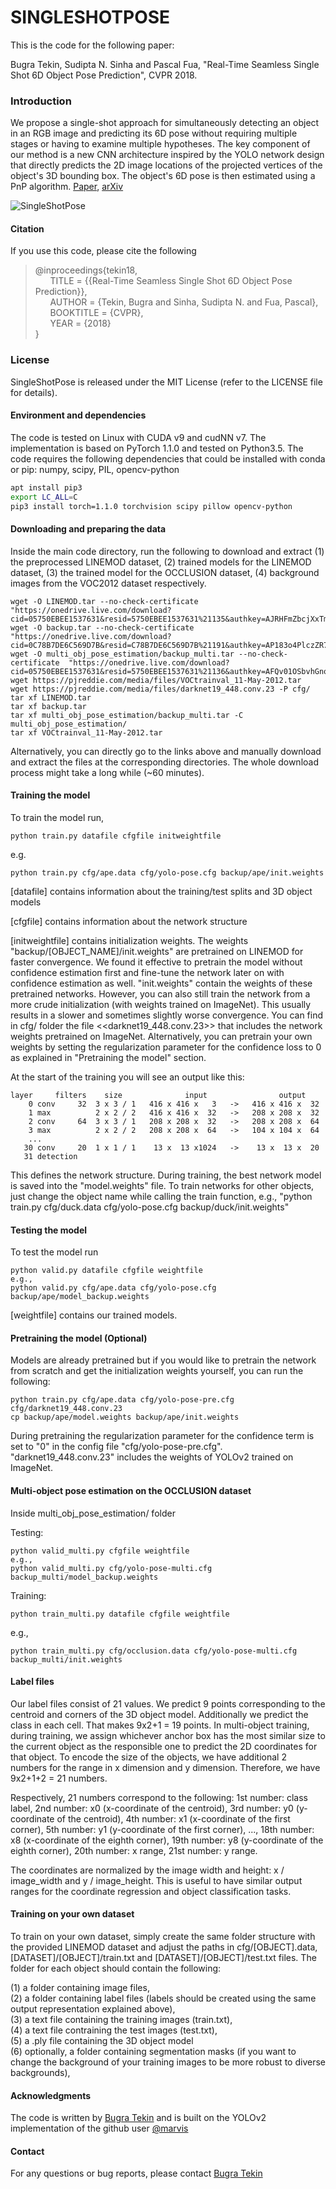 # SINGLESHOTPOSE
 
This is the code for the following paper:

Bugra Tekin, Sudipta N. Sinha and Pascal Fua, "Real-Time Seamless Single Shot 6D Object Pose Prediction", CVPR 2018. 
 
### Introduction

We propose a single-shot approach for simultaneously detecting an object in an RGB image and predicting its 6D pose without requiring multiple stages or having to examine multiple hypotheses. The key component of our method is a new CNN architecture inspired by the YOLO network design that directly predicts the 2D image locations of the projected vertices of the object's 3D bounding box. The object's 6D pose is then estimated using a PnP algorithm. [Paper](http://openaccess.thecvf.com/content_cvpr_2018/papers/Tekin_Real-Time_Seamless_Single_CVPR_2018_paper.pdf), [arXiv](https://arxiv.org/abs/1711.08848)

![SingleShotPose](https://btekin.github.io/single_shot_pose.png)

#### Citation
If you use this code, please cite the following
> @inproceedings{tekin18,  
&nbsp;&nbsp;&nbsp;&nbsp;&nbsp;&nbsp;TITLE = {{Real-Time Seamless Single Shot 6D Object Pose Prediction}},  
&nbsp;&nbsp;&nbsp;&nbsp;&nbsp;&nbsp;AUTHOR = {Tekin, Bugra and Sinha, Sudipta N. and Fua, Pascal},  
&nbsp;&nbsp;&nbsp;&nbsp;&nbsp;&nbsp;BOOKTITLE =  {CVPR},  
&nbsp;&nbsp;&nbsp;&nbsp;&nbsp;&nbsp;YEAR = {2018}  
}

### License

SingleShotPose is released under the MIT License (refer to the LICENSE file for details).

#### Environment and dependencies

The code is tested on Linux with CUDA v9 and cudNN v7. The implementation is based on PyTorch 1.1.0 and tested on Python3.5. The code requires the following dependencies that could be installed with conda or pip: numpy, scipy, PIL, opencv-python

```Bash
apt install pip3
export LC_ALL=C
pip3 install torch=1.1.0 torchvision scipy pillow opencv-python
```

#### Downloading and preparing the data

Inside the main code directory, run the following to download and extract (1) the preprocessed LINEMOD dataset, (2) trained models for the LINEMOD dataset, (3) the trained model for the OCCLUSION dataset, (4) background images from the VOC2012 dataset respectively.
```
wget -O LINEMOD.tar --no-check-certificate "https://onedrive.live.com/download?cid=05750EBEE1537631&resid=5750EBEE1537631%21135&authkey=AJRHFmZbcjXxTmI"
wget -O backup.tar --no-check-certificate "https://onedrive.live.com/download?cid=0C78B7DE6C569D7B&resid=C78B7DE6C569D7B%21191&authkey=AP183o4PlczZR78"
wget -O multi_obj_pose_estimation/backup_multi.tar --no-check-certificate  "https://onedrive.live.com/download?cid=05750EBEE1537631&resid=5750EBEE1537631%21136&authkey=AFQv01OSbvhGnoM"
wget https://pjreddie.com/media/files/VOCtrainval_11-May-2012.tar
wget https://pjreddie.com/media/files/darknet19_448.conv.23 -P cfg/
tar xf LINEMOD.tar
tar xf backup.tar
tar xf multi_obj_pose_estimation/backup_multi.tar -C multi_obj_pose_estimation/
tar xf VOCtrainval_11-May-2012.tar
```
Alternatively, you can directly go to the links above and manually download and extract the files at the corresponding directories. The whole download process might take a long while (~60 minutes).

#### Training the model

To train the model run,

```
python train.py datafile cfgfile initweightfile
```
e.g.
```
python train.py cfg/ape.data cfg/yolo-pose.cfg backup/ape/init.weights
```

[datafile] contains information about the training/test splits and 3D object models

[cfgfile] contains information about the network structure

[initweightfile] contains initialization weights. The weights "backup/[OBJECT_NAME]/init.weights" are pretrained on LINEMOD for faster convergence. We found it effective to pretrain the model without confidence estimation first and fine-tune the network later on with confidence estimation as well. "init.weights" contain the weights of these pretrained networks. However, you can also still train the network from a more crude initialization (with weights trained on ImageNet). This usually results in a slower and sometimes slightly worse convergence. You can find in cfg/ folder the file <<darknet19_448.conv.23>> that includes the network weights pretrained on ImageNet. Alternatively, you can pretrain your own weights by setting the regularization parameter for the confidence loss to 0 as explained in "Pretraining the model" section.

At the start of the training you will see an output like this:

```
layer     filters    size              input                output
    0 conv     32  3 x 3 / 1   416 x 416 x   3   ->   416 x 416 x  32
    1 max          2 x 2 / 2   416 x 416 x  32   ->   208 x 208 x  32
    2 conv     64  3 x 3 / 1   208 x 208 x  32   ->   208 x 208 x  64
    3 max          2 x 2 / 2   208 x 208 x  64   ->   104 x 104 x  64
    ...
   30 conv     20  1 x 1 / 1    13 x  13 x1024   ->    13 x  13 x  20
   31 detection
```

This defines the network structure. During training, the best network model is saved into the "model.weights" file. To train networks for other objects, just change the object name while calling the train function, e.g., "python train.py cfg/duck.data cfg/yolo-pose.cfg backup/duck/init.weights" 

#### Testing the model

To test the model run

```
python valid.py datafile cfgfile weightfile
e.g.,
python valid.py cfg/ape.data cfg/yolo-pose.cfg backup/ape/model_backup.weights
```

[weightfile] contains our trained models. 

#### Pretraining the model (Optional)

Models are already pretrained but if you would like to pretrain the network from scratch and get the initialization weights yourself, you can run the following:

```
python train.py cfg/ape.data cfg/yolo-pose-pre.cfg cfg/darknet19_448.conv.23
cp backup/ape/model.weights backup/ape/init.weights
```

During pretraining the regularization parameter for the confidence term is set to "0" in the config file "cfg/yolo-pose-pre.cfg". "darknet19_448.conv.23" includes the weights of YOLOv2 trained on ImageNet. 

#### Multi-object pose estimation on the OCCLUSION dataset

Inside multi_obj_pose_estimation/ folder

Testing:

```
python valid_multi.py cfgfile weightfile
e.g.,
python valid_multi.py cfg/yolo-pose-multi.cfg backup_multi/model_backup.weights
```

Training:

```
python train_multi.py datafile cfgfile weightfile
```
e.g.,
```
python train_multi.py cfg/occlusion.data cfg/yolo-pose-multi.cfg backup_multi/init.weights
```

#### Label files

Our label files consist of 21 values. We predict 9 points corresponding to the centroid and corners of the 3D object model. Additionally we predict the class in each cell. That makes 9x2+1 = 19 points. In multi-object training, during training, we assign whichever anchor box has the most similar size to the current object as the responsible one to predict the 2D coordinates for that object. To encode the size of the objects, we have additional 2 numbers for the range in x dimension and y dimension. Therefore, we have 9x2+1+2 = 21 numbers. 
 
Respectively, 21 numbers correspond to the following: 1st number: class label, 2nd number: x0 (x-coordinate of the centroid), 3rd number: y0 (y-coordinate of the centroid), 4th number: x1 (x-coordinate of the first corner), 5th number: y1 (y-coordinate of the first corner), ..., 18th number: x8 (x-coordinate of the eighth corner), 19th number: y8 (y-coordinate of the eighth corner), 20th number: x range, 21st number: y range.
 
The coordinates are normalized by the image width and height: x / image_width and y / image_height. This is useful to have similar output ranges for the coordinate regression and object classification tasks.

#### Training on your own dataset

To train on your own dataset, simply create the same folder structure with the provided LINEMOD dataset and adjust the paths in cfg/[OBJECT].data, [DATASET]/[OBJECT]/train.txt and [DATASET]/[OBJECT]/test.txt files. The folder for each object should contain the following: 

(1) a folder containing image files,  
(2) a folder containing label files  (labels should be created using the same output representation explained above),  
(3) a text file containing the training images (train.txt),  
(4) a text file contraining the test images (test.txt),  
(5) a .ply file containing the 3D object model  
(6) optionally, a folder containing segmentation masks (if you want to change the background of your training images to be more robust to diverse backgrounds),  

#### Acknowledgments

The code is written by [Bugra Tekin](http://bugratekin.info) and is built on the YOLOv2 implementation of the github user [@marvis](https://github.com/marvis)

#### Contact

For any questions or bug reports, please contact [Bugra Tekin](http://bugratekin.info)
